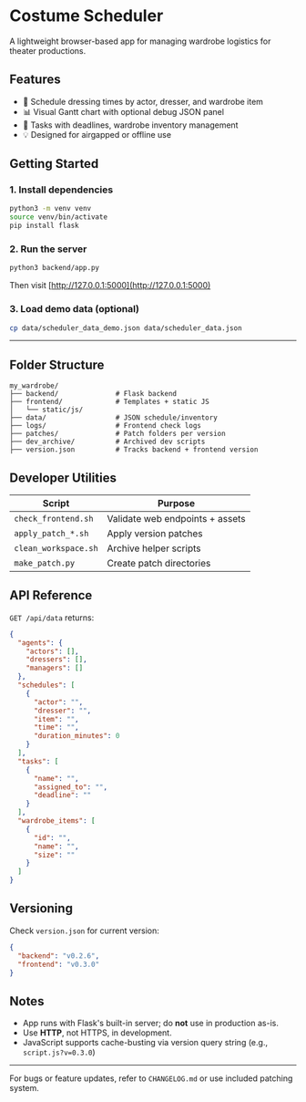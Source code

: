 # Costume Scheduler

A lightweight browser-based app for managing wardrobe logistics for theater productions.

## Features

- 📅 Schedule dressing times by actor, dresser, and wardrobe item
- 📊 Visual Gantt chart with optional debug JSON panel
- 🔹 Tasks with deadlines, wardrobe inventory management
- 💡 Designed for airgapped or offline use

## Getting Started

### 1. Install dependencies
```bash
python3 -m venv venv
source venv/bin/activate
pip install flask
```

### 2. Run the server
```bash
python3 backend/app.py
```
Then visit [http://127.0.0.1:5000](http://127.0.0.1:5000)

### 3. Load demo data (optional)
```bash
cp data/scheduler_data_demo.json data/scheduler_data.json
```

---

## Folder Structure
```
my_wardrobe/
├── backend/              # Flask backend
├── frontend/             # Templates + static JS
│   └── static/js/
├── data/                 # JSON schedule/inventory
├── logs/                 # Frontend check logs
├── patches/              # Patch folders per version
├── dev_archive/          # Archived dev scripts
├── version.json          # Tracks backend + frontend version
```

## Developer Utilities

| Script               | Purpose                          |
|----------------------|----------------------------------|
| `check_frontend.sh` | Validate web endpoints + assets |
| `apply_patch_*.sh`  | Apply version patches           |
| `clean_workspace.sh`| Archive helper scripts           |
| `make_patch.py`     | Create patch directories         |

## API Reference

`GET /api/data` returns:
```json
{
  "agents": {
    "actors": [],
    "dressers": [],
    "managers": []
  },
  "schedules": [
    {
      "actor": "",
      "dresser": "",
      "item": "",
      "time": "",
      "duration_minutes": 0
    }
  ],
  "tasks": [
    {
      "name": "",
      "assigned_to": "",
      "deadline": ""
    }
  ],
  "wardrobe_items": [
    {
      "id": "",
      "name": "",
      "size": ""
    }
  ]
}
```

## Versioning
Check `version.json` for current version:
```json
{
  "backend": "v0.2.6",
  "frontend": "v0.3.0"
}
```

## Notes
- App runs with Flask's built-in server; do **not** use in production as-is.
- Use **HTTP**, not HTTPS, in development.
- JavaScript supports cache-busting via version query string (e.g., `script.js?v=0.3.0`)

---

For bugs or feature updates, refer to `CHANGELOG.md` or use included patching system.
